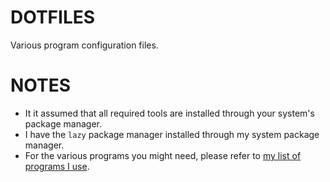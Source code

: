 # DOTFILES

Various program configuration files.

# NOTES

- It it assumed that all required tools are installed through your system's
  package manager.
- I have the `lazy` package manager installed through my system package manager.
- For the various programs you might need, please refer to [my list of programs
  I use](https://github.com/bojanmilevski/scripts/blob/main/programs.txt).
